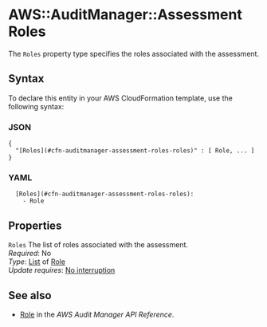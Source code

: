 # AWS::AuditManager::Assessment Roles<a name="aws-properties-auditmanager-assessment-roles"></a>

The `Roles` property type specifies the roles associated with the assessment\.

## Syntax<a name="aws-properties-auditmanager-assessment-roles-syntax"></a>

To declare this entity in your AWS CloudFormation template, use the following syntax:

### JSON<a name="aws-properties-auditmanager-assessment-roles-syntax.json"></a>

```
{
  "[Roles](#cfn-auditmanager-assessment-roles-roles)" : [ Role, ... ]
}
```

### YAML<a name="aws-properties-auditmanager-assessment-roles-syntax.yaml"></a>

```
  [Roles](#cfn-auditmanager-assessment-roles-roles): 
    - Role
```

## Properties<a name="aws-properties-auditmanager-assessment-roles-properties"></a>

`Roles`  <a name="cfn-auditmanager-assessment-roles-roles"></a>
The list of roles associated with the assessment\.  
*Required*: No  
*Type*: [List](#aws-properties-auditmanager-assessment-roles) of [Role](aws-properties-auditmanager-assessment-role.md)  
*Update requires*: [No interruption](https://docs.aws.amazon.com/AWSCloudFormation/latest/UserGuide/using-cfn-updating-stacks-update-behaviors.html#update-no-interrupt)

## See also<a name="aws-properties-auditmanager-assessment-roles--seealso"></a>
+ [Role](https://docs.aws.amazon.com/audit-manager/latest/APIReference/API_Role.html) in the *AWS Audit Manager API Reference*\.

